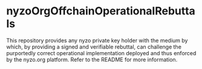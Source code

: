 # nyzoOrgOffchainOperationalRebuttals
This repository provides any nyzo private key holder with the medium by which, by providing a signed and verifiable rebuttal, can challenge the purportedly correct operational implementation deployed and thus enforced by the nyzo.org platform. Refer to the README for more information.

